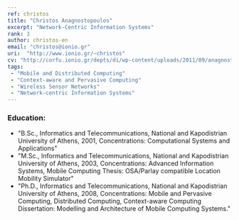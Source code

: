 ```yaml
---
ref: christos
title: "Christos Anagnostopoulos"
excerpt: "Network-Centric Information Systems"
rank: 3
author: christos-en
email: "christos@ionio.gr"
uri:  "http://www.ionio.gr/~christos"
cv: "http://corfu.ionio.gr/depts/di/wp-content/uploads/2011/09/anagnostopoulos_cv_gr_2011.pdf"
tags:
 - "Mobile and Distributed Computing"
 - "Context-aware and Pervasive Computing"
 - "Wireless Sensor Networks"
 - "Network-centric Information Systems"
---
```


### Education:  
  - "B.Sc., Informatics and Telecommunications, National and Kapodistrian University of Athens, 2001, Concentrations: Computational Systems and Applications"
  - "M.Sc., Informatics and Telecommunications, National and Kapodistrian University of Athens, 2003, Concentrations: Advanced Information Systems, Mobile Computing Thesis: OSA/Parlay compatible Location Mobility Simulator"
  - "Ph.D., Informatics and Telecommunications, National and Kapodistrian University of Athens, 2008, Concentrations: Mobile and Pervasive Computing, Distributed Computing, Context-aware Computing Dissertation: Modelling and Architecture of Mobile Computing Systems."
